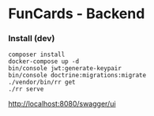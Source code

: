 # FunCards - Backend

### Install (dev)

```shell
composer install
docker-compose up -d
bin/console jwt:generate-keypair
bin/console doctrine:migrations:migrate
./vendor/bin/rr get
./rr serve
```

[http://localhost:8080/swagger/ui](http://localhost:8080/swagger/ui)
